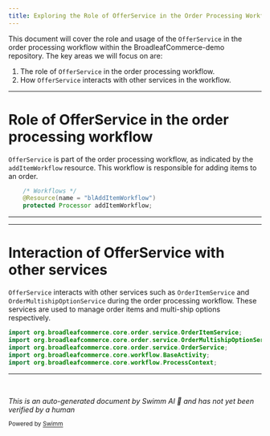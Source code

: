 ```yaml
---
title: Exploring the Role of OfferService in the Order Processing Workflow
---
```

This document will cover the role and usage of the `OfferService` in the order processing workflow within the BroadleafCommerce-demo repository. The key areas we will focus on are:

1. The role of `OfferService` in the order processing workflow.
2. How `OfferService` interacts with other services in the workflow.

<SwmSnippet path="/core/broadleaf-framework/src/main/java/org/broadleafcommerce/core/order/service/OrderServiceImpl.java" line="146">

---

# Role of OfferService in the order processing workflow

`OfferService` is part of the order processing workflow, as indicated by the `addItemWorkflow` resource. This workflow is responsible for adding items to an order.

```java
    /* Workflows */
    @Resource(name = "blAddItemWorkflow")
    protected Processor addItemWorkflow;
```

---

</SwmSnippet>

<SwmSnippet path="/core/broadleaf-framework/src/main/java/org/broadleafcommerce/core/order/service/workflow/AddWorkflowPriceOrderIfNecessaryActivity.java" line="28">

---

# Interaction of OfferService with other services

`OfferService` interacts with other services such as `OrderItemService` and `OrderMultishipOptionService` during the order processing workflow. These services are used to manage order items and multi-ship options respectively.

```java
import org.broadleafcommerce.core.order.service.OrderItemService;
import org.broadleafcommerce.core.order.service.OrderMultishipOptionService;
import org.broadleafcommerce.core.order.service.OrderService;
import org.broadleafcommerce.core.workflow.BaseActivity;
import org.broadleafcommerce.core.workflow.ProcessContext;
```

---

</SwmSnippet>

&nbsp;

*This is an auto-generated document by Swimm AI 🌊 and has not yet been verified by a human*

<SwmMeta version="3.0.0" repo-id="Z2l0aHViJTNBJTNBQnJvYWRsZWFmQ29tbWVyY2UtZGVtbyUzQSUzQWdpbGFkbmF2b3Q=" repo-name="BroadleafCommerce-demo" doc-type="follow-up"><sup>Powered by [Swimm](/)</sup></SwmMeta>

